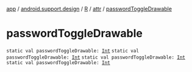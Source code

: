 [app](../../../index.md) / [android.support.design](../../index.md) / [R](../index.md) / [attr](index.md) / [passwordToggleDrawable](.)

# passwordToggleDrawable

`static val passwordToggleDrawable: `[`Int`](https://kotlinlang.org/api/latest/jvm/stdlib/kotlin/-int/index.html)
`static val passwordToggleDrawable: `[`Int`](https://kotlinlang.org/api/latest/jvm/stdlib/kotlin/-int/index.html)
`static val passwordToggleDrawable: `[`Int`](https://kotlinlang.org/api/latest/jvm/stdlib/kotlin/-int/index.html)
`static val passwordToggleDrawable: `[`Int`](https://kotlinlang.org/api/latest/jvm/stdlib/kotlin/-int/index.html)